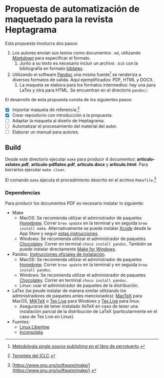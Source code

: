 # Propuesta de automatización de maquetado para la revista Heptagrama

Esta propuesta involucra dos pasos:
1. Los autores envían sus textos como documentos `.md`, utilizando [_Markdown_](https://pandoc.org/MANUAL.html#pandocs-markdown) para especificar el formato.
   1. Junto a su texto es necesario incluir un archivo `.bib` con la bibliografía en formato [biblatex](https://es.overleaf.com/learn/latex/Bibliography_management_in_LaTeX#The_bibliography_file).
1. Utilizando el software [Pandoc](https://pandoc.org) una misma fuente[^2] se renderiza a diversos formatos de salida. Aquí ejemplificados: PDF, HTML y DOCX.
   1. La maqueta se elabora para los formatos intermedios: hay una para LaTex y otra para HTML. Se encuentran en el directorio `pandoc/`.

[^2]: [Metodología _single source publishing_ en el libro de perrotuerto](https://prolibreros.gitlab.io/docs/tutorial-ssp/#metodologia).

El desarrollo de esta propuesta consta de los siguientes pasos:

  * [x] Importar maqueta de referencia.[^1]
  * [x] Crear repositorio con introducción a la propuesta.
  * [ ] Adaptar la maqueta al diseño de Heptagrama.
  * [ ] Automatizar el procesamiento del material del autor.
  * [ ] Elaborar un manual para autores.

## Build

Desde este directorio ejecutar `make` para producir 4 documentos:  **articulo-xelatex.pdf**, **articulo-pdflatex.pdf**, **articulo.docx** y **articulo.html**.
Para borrarlos ejecutar `make clean`.

El comando `make` ejecuta el procedimiento descrito en el archivo `Makefile`.[^make]

[^make]: [https://www.gnu.org/software/make/](https://www.gnu.org/software/make/).

### Dependencias

Para producir los documentos PDF es necesario instalar lo siguiente:

* Make
  * MacOS: Se recomienda utilizar el administrador de paquetes [Homebrew](http://brew.sh/).
  Correr `brew update` en la terminal y en seguida `brew install make`. Alternativamente se puede instalar [Xcode](https://developer.apple.com/support/xcode/) desde la App Store y seguir [estas instrucciones](https://stackoverflow.com/questions/10265742/how-to-install-make-and-gcc-on-a-mac).
  * Windows: Se recomienda utilizar el administrador de paquetes [Chocolatey](https://chocolatey.org/). 
  Correr en terminal `choco install pandoc`.
  También se puede instalar directamente [Make for Windows](https://gnuwin32.sourceforge.net/packages/make.htm).
* Pandoc. [Instrucciones oficiales de instalación](http://pandoc.org/installing.html).
  * MacOS: Se recomienda utilizar el administrador de paquetes [Homebrew](http://brew.sh/). Correr `brew update` en la terminal y en seguida `brew install pandoc`.
  * Windows: Se recomienda utilizar el administrador de paquetes [Chocolatey](https://chocolatey.org/). Correr en terminal `choco install pandoc`.
  * Linux: usar el administrador de paquetes de la distribución.
* LaTex (se peude instalar de manera similar utilizando los administradores de paquetes antes mencionados):
[MacTeX](https://www.tug.org/mactex/) para MacOS,
[MiKTeX](https://miktex.org/) o [Tex Live](https://www.tug.org/texlive/) para Windows y
[Tex Live](https://www.tug.org/texlive/) para linux.
  * Asegurarse de tener instalado XeTeX en caso de tener una instalación parcial de la distribución de LaTeX (particularmente en el caso de Tex Live en Linux).
* Fuentes:
  * [Linux Libertine](http://www.linuxlibertine.org/index.php?id=91&L=1)
  * [Inconsolata](http://levien.com/type/myfonts/inconsolata.html)

[^1]: [Templete del ICLC](https://github.com/iclc/iclc-templates/blob/main/2023/papers/markdown/iclc2023.md).
